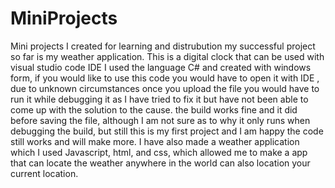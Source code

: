 # MiniProjects
Mini projects I created for learning and distrubution my successful project so far is my weather application.
This is a digital clock that can be used with visual studio code IDE I used the language C# and created with windows form, if you would like to use this code you would have to open it with IDE , due to unknown circumstances once you upload the file you would have to run it while debugging it as I have tried to fix it but have not been able to come up with the solution to the cause. the build works fine and it did before saving the file, although I am not sure as to why it only runs when debugging the build, but still this is my first project and I am happy the code still works and will make more.
I have also made a weather application which I used Javascript, html, and css, which allowed me to make a app that can locate the weather anywhere in the world can also location your current location.
